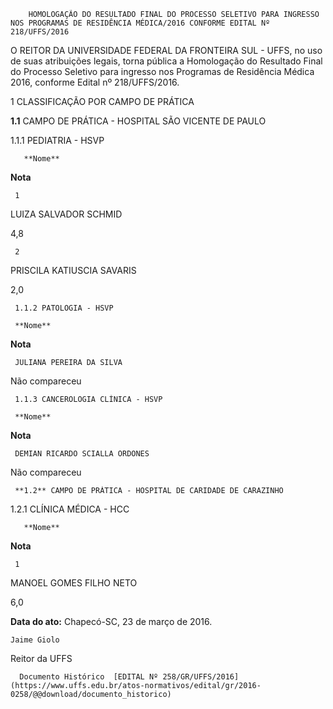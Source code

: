         HOMOLOGAÇÃO DO RESULTADO FINAL DO PROCESSO SELETIVO PARA INGRESSO NOS PROGRAMAS DE RESIDÊNCIA MÉDICA/2016 CONFORME EDITAL Nº 218/UFFS/2016  

O REITOR DA UNIVERSIDADE FEDERAL DA FRONTEIRA SUL - UFFS, no uso de suas atribuições legais, torna pública a Homologação do Resultado Final do Processo Seletivo para ingresso nos Programas de Residência Médica 2016, conforme Edital nº 218/UFFS/2016.

 1 CLASSIFICAÇÃO POR CAMPO DE PRÁTICA

 **1.1** CAMPO DE PRÁTICA - HOSPITAL SÃO VICENTE DE PAULO

 1.1.1 PEDIATRIA - HSVP

       **Nome**

   **Nota**

     1

   LUIZA SALVADOR SCHMID

   4,8

     2

   PRISCILA KATIUSCIA SAVARIS

   2,0

     1.1.2 PATOLOGIA - HSVP

     **Nome**

   **Nota**

     JULIANA PEREIRA DA SILVA

   Não compareceu

     1.1.3 CANCEROLOGIA CLÍNICA - HSVP

     **Nome**

   **Nota**

     DEMIAN RICARDO SCIALLA ORDONES 

   Não compareceu

     **1.2** CAMPO DE PRÁTICA - HOSPITAL DE CARIDADE DE CARAZINHO

 1.2.1 CLÍNICA MÉDICA - HCC

       **Nome**

   **Nota**

     1

   MANOEL GOMES FILHO NETO

   6,0

      

   **Data do ato:** Chapecó-SC, 23 de março de 2016.   
 

    Jaime Giolo   
 Reitor da UFFS 

      Documento Histórico  [EDITAL Nº 258/GR/UFFS/2016](https://www.uffs.edu.br/atos-normativos/edital/gr/2016-0258/@@download/documento_historico)     
      